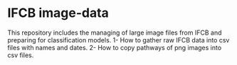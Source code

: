 # IFCB image-data
This repository includes the managing of large image files from IFCB and preparing for classification models.
1- How to gather raw IFCB data into csv files with names and dates.
2- How to copy pathways of png images into csv files.    
